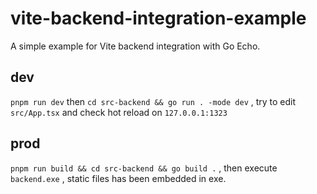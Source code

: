 # vite-backend-integration-example

A simple example for Vite backend integration with Go Echo.

## dev

`pnpm run dev` then `cd src-backend && go run . -mode dev` , try to edit `src/App.tsx` and check hot reload on `127.0.0.1:1323`

## prod

`pnpm run build && cd src-backend && go build .` , then execute `backend.exe` , static files has been embedded in exe.
